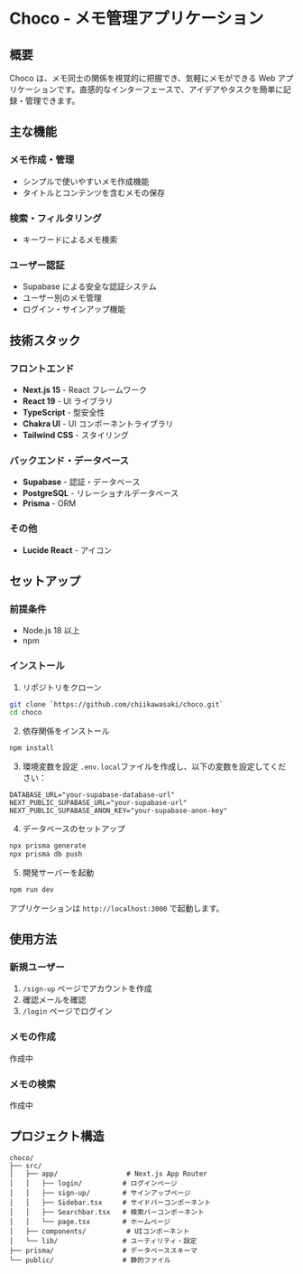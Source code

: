 # Choco - メモ管理アプリケーション

## 概要

Choco は、メモ同士の関係を視覚的に把握でき、気軽にメモができる Web アプリケーションです。直感的なインターフェースで、アイデアやタスクを簡単に記録・管理できます。

## 主な機能

### メモ作成・管理

- シンプルで使いやすいメモ作成機能
- タイトルとコンテンツを含むメモの保存

### 検索・フィルタリング

- キーワードによるメモ検索

### ユーザー認証

- Supabase による安全な認証システム
- ユーザー別のメモ管理
- ログイン・サインアップ機能

## 技術スタック

### フロントエンド

- **Next.js 15** - React フレームワーク
- **React 19** - UI ライブラリ
- **TypeScript** - 型安全性
- **Chakra UI** - UI コンポーネントライブラリ
- **Tailwind CSS** - スタイリング

### バックエンド・データベース

- **Supabase** - 認証・データベース
- **PostgreSQL** - リレーショナルデータベース
- **Prisma** - ORM

### その他

- **Lucide React** - アイコン

## セットアップ

### 前提条件

- Node.js 18 以上
- npm

### インストール

1. リポジトリをクローン

```bash
git clone `https://github.com/chiikawasaki/choco.git`
cd choco
```

2. 依存関係をインストール

```bash
npm install
```

3. 環境変数を設定
   `.env.local`ファイルを作成し、以下の変数を設定してください：

```env
DATABASE_URL="your-supabase-database-url"
NEXT_PUBLIC_SUPABASE_URL="your-supabase-url"
NEXT_PUBLIC_SUPABASE_ANON_KEY="your-supabase-anon-key"
```

4. データベースのセットアップ

```bash
npx prisma generate
npx prisma db push
```

5. 開発サーバーを起動

```bash
npm run dev
```

アプリケーションは `http://localhost:3000` で起動します。

## 使用方法

### 新規ユーザー

1. `/sign-up` ページでアカウントを作成
2. 確認メールを確認
3. `/login` ページでログイン

### メモの作成

作成中

### メモの検索

作成中

## プロジェクト構造

```
choco/
├── src/
│   ├── app/                 # Next.js App Router
│   │   ├── login/          # ログインページ
│   │   ├── sign-up/        # サインアップページ
│   │   ├── Sidebar.tsx     # サイドバーコンポーネント
│   │   ├── Searchbar.tsx   # 検索バーコンポーネント
│   │   └── page.tsx        # ホームページ
│   ├── components/          # UIコンポーネント
│   └── lib/                # ユーティリティ・設定
├── prisma/                 # データベーススキーマ
└── public/                 # 静的ファイル
```
